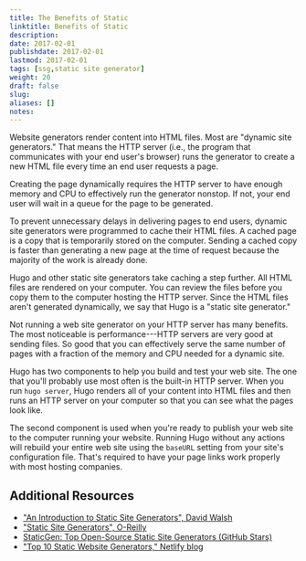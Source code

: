 ```yaml
---
title: The Benefits of Static
linktitle: Benefits of Static
description:
date: 2017-02-01
publishdate: 2017-02-01
lastmod: 2017-02-01
tags: [ssg,static site generator]
weight: 20
draft: false
slug:
aliases: []
notes:
---
```


Website generators render content into HTML files. Most are "dynamic site generators." That means the HTTP server (i.e., the program that communicates with your end user's browser) runs the generator to create a new HTML file every time an end user requests a page.

Creating the page dynamically requires the HTTP server to have enough memory and CPU to effectively run the generator nonstop. If not, your end user will wait in a queue for the page to be generated.

To prevent unnecessary delays in delivering pages to end users, dynamic site generators were programmed to cache their HTML files. A cached page is a copy that is temporarily stored on the computer. Sending a cached copy is faster than generating a new page at the time of request because the majority of the work is already done.

Hugo and other static site generators take caching a step further. All HTML files are rendered on your computer. You can review the files before you copy them to the computer hosting the HTTP server. Since the HTML files aren't generated dynamically, we say that Hugo is a "static site generator."

Not running a web site generator on your HTTP server has many benefits. The most noticeable is performance---HTTP servers are very good at
sending files. So good that you can effectively serve the same number
of pages with a fraction of the memory and CPU needed for a dynamic site.

Hugo has two components to help you build and test your web site. The
one that you'll probably use most often is the built-in HTTP server.
When you run `hugo server`, Hugo renders all of your content into
HTML files and then runs an HTTP server on your computer so that you
can see what the pages look like.

The second component is used when you're ready to publish your web
site to the computer running your website. Running Hugo without any
actions will rebuild your entire web site using the `baseURL` setting
from your site's configuration file. That's required to have your page
links work properly with most hosting companies.

## Additional Resources

* ["An Introduction to Static Site Generators", David Walsh][]
* ["Static Site Generators", O-Reilly][]
* [StaticGen: Top Open-Source Static Site Generators (GitHub Stars)][]
* ["Top 10 Static Website Generators," Netlify blog][]


["An Introduction to Static Site Generators", David Walsh]: https://davidwalsh.name/introduction-static-site-generators
["Static Site Generators", O-Reilly]: /documents/oreilly-static-site-generators.pdf
["Top 10 Static Website Generators," Netlify blog]: https://www.netlify.com/blog/2016/05/02/top-ten-static-website-generators/
[StaticGen: Top Open-Source Static Site Generators (GitHub Stars)]: https://www.staticgen.com/
